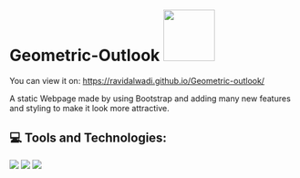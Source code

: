# Geometric-Outlook  <img src="https://github.com/TheDudeThatCode/TheDudeThatCode/blob/master/Assets/Developer.gif" width="90px">

You can view it on: https://ravidalwadi.github.io/Geometric-outlook/

A static Webpage made by using Bootstrap and adding many new features and styling to make it look more attractive.

## 💻 Tools and Technologies:

<p> <img src="https://img.shields.io/badge/HTML5-E34F26?style=for-the-badge&logo=html5&logoColor=white" />
  <img src="https://img.shields.io/badge/CSS3-1572B6?style=for-the-badge&logo=css3&logoColor=white" />
  <img src="https://img.shields.io/badge/Bootstrap-563D7C?style=for-the-badge&logo=bootstrap&logoColor=white" /></p>
